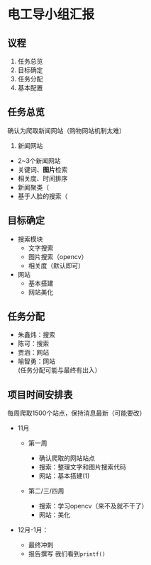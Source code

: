# 电工导小组汇报

## 议程
1. 任务总览
2. 目标确定
3. 任务分配
4. 基本配置

## 任务总览
确认为爬取新闻网站（购物网站机制太难）
1. 新闻网站
- 2~3个新闻网站
- 关键词、**图片**检索
- 相关度、时间排序
- 新闻聚类（
- 基于人脸的搜索（

## 目标确定
- 搜索模块
  + 文字搜索
  + 图片搜索（opencv）
  + 相关度（默认即可）
- 网站
  + 基本搭建
  + 网站美化

## 任务分配
- 朱鑫炜：搜索
- 陈可：搜索
- 贾涵：网站
- 喻智勇：网站\
(任务分配可能与最终有出入）

## 项目时间安排表
每周爬取1500个站点，保持消息最新（可能要改）
- 11月 
  + 第一周 
    + 确认爬取的网站站点
    + 搜索：整理文字和图片搜索代码
    + 网站：基本搭建(1)

  + 第二/三/四周
    + 搜索：学习opencv（来不及就不干了）
    + 网站：美化
  
- 12月-1月：
  + 最终冲刺
  + 报告撰写
我们看到```printf()```
